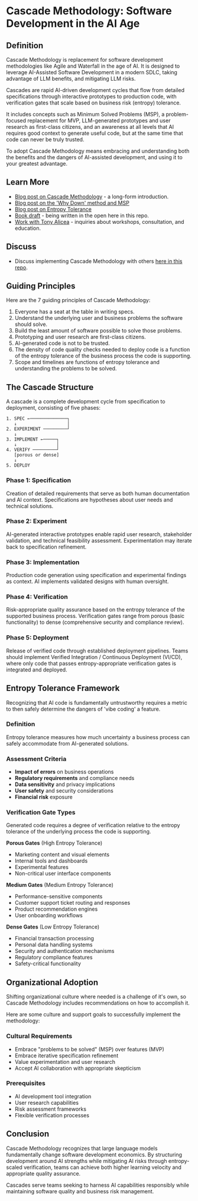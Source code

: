 # Cascade Methodology: Software Development in the AI Age

## Definition

Cascade Methodology is replacement for software development methodologies like Agile and Waterfall in the age of AI. It is designed to leverage AI-Assisted Software Development in a modern SDLC, taking advantage of LLM benefits, and mitigating LLM risks.

Cascades are rapid AI-driven development cycles that flow from detailed specifications through interactive prototypes to production code, with verification gates that scale based on business risk (entropy) tolerance.

It includes concepts such as Minimum Solved Problems (MSP), a problem-focused replacement for MVP, LLM-generated prototypes and user research as first-class citizens, and an awareness at all levels that AI requires good context to generate useful code, but at the same time that code can never be truly trusted.

To adopt Cascade Methodology means embracing and understanding both the benefits and the dangers of AI-assisted development, and using it to your greatest advantage.

## Learn More
- [Blog post on Cascade Methodology](https://tonyalicea.dev/blog/cascade-methodology) - a long-form introduction. 
- [Blog post on the 'Why Down' method and MSP](https://tonyalicea.dev/blog/on-the-why-down/)
- [Blog post on Entropy Tolerance](https://tonyalicea.dev/blog/entropy-tolerance-ai/)  
- [Book draft](./book) - being written in the open here in this repo.  
- [Work with Tony Alicea](https://tonyalicea.dev/work-with-me/) - inquiries about workshops, consultation, and education.  

## Discuss
- Discuss implementing Cascade Methodology with others [here in this repo](https://github.com/AnthonyPAlicea/cascade-methodology/discussions).

## Guiding Principles

Here are the 7 guiding principles of Cascade Methodology:
1. Everyone has a seat at the table in writing specs.  
2. Understand the underlying user and business problems the software should solve.  
3. Build the least amount of software possible to solve those problems.  
4. Prototyping and user research are first-class citizens.  
5. AI-generated code is not to be trusted.  
6. The density of code quality checks needed to deploy code is a function of the entropy tolerance of the business process the code is supporting.  
7. Scope and timelines are functions of entropy tolerance and understanding the problems to be solved.

## The Cascade Structure

A cascade is a complete development cycle from specification to deployment, consisting of five phases:

```
1. SPEC ←──────────────┐
   ↓                   │
2. EXPERIMENT ─────────┘
   ↓
3. IMPLEMENT ←─────┐
   ↓               │
4. VERIFY ─────────┘
   [porous or dense]
   ↓
5. DEPLOY
```

### Phase 1: Specification
Creation of detailed requirements that serve as both human documentation and AI context. Specifications are hypotheses about user needs and technical solutions.

### Phase 2: Experiment
AI-generated interactive prototypes enable rapid user research, stakeholder validation, and technical feasibility assessment. Experimentation may iterate back to specification refinement.

### Phase 3: Implementation
Production code generation using specification and experimental findings as context. AI implements validated designs with human oversight.

### Phase 4: Verification
Risk-appropriate quality assurance based on the entropy tolerance of the supported business process. Verification gates range from porous (basic functionality) to dense (comprehensive security and compliance review).

### Phase 5: Deployment
Release of verified code through established deployment pipelines. Teams should implement Verified Integration / Continuous Deployment (VI/CD), where only code that passes entropy-appropriate verification gates is integrated and deployed.

## Entropy Tolerance Framework
Recognizing that AI code is fundamentally untrustworthy requires a metric to then safely determine the dangers of 'vibe coding' a feature.

### Definition
Entropy tolerance measures how much uncertainty a business process can safely accommodate from AI-generated solutions.

### Assessment Criteria
- **Impact of errors** on business operations
- **Regulatory requirements** and compliance needs
- **Data sensitivity** and privacy implications
- **User safety** and security considerations
- **Financial risk** exposure

### Verification Gate Types
Generated code requires a degree of verification relative to the entropy tolerance of the underlying process the code is supporting.

**Porous Gates** (High Entropy Tolerance)
- Marketing content and visual elements
- Internal tools and dashboards
- Experimental features
- Non-critical user interface components

**Medium Gates** (Medium Entropy Tolerance)
- Performance-sensitive components
- Customer support ticket routing and responses
- Product recommendation engines
- User onboarding workflows

**Dense Gates** (Low Entropy Tolerance)
- Financial transaction processing
- Personal data handling systems
- Security and authentication mechanisms
- Regulatory compliance features
- Safety-critical functionality

## Organizational Adoption
Shifting organizational culture where needed is a challenge of it's own, so Cascade Methodology includes recommendations on how to accomplish it.

Here are some culture and support goals to successfully implement the methodology:

### Cultural Requirements
- Embrace "problems to be solved" (MSP) over features (MVP)
- Embrace iterative specification refinement
- Value experimentation and user research
- Accept AI collaboration with appropriate skepticism

### Prerequisites
- AI development tool integration
- User research capabilities
- Risk assessment frameworks
- Flexible verification processes

## Conclusion
Cascade Methodology recognizes that large language models fundamentally change software development economics. By structuring development around AI strengths while mitigating AI risks through entropy-scaled verification, teams can achieve both higher learning velocity and appropriate quality assurance.

Cascades serve teams seeking to harness AI capabilities responsibly while maintaining software quality and business risk management.
